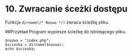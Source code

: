 # 10. Zwracanie śceżki dostępu

Funkcja `dirname(/* Nazwa */)` zwraca ścieżkę pliku.

##Przykład
Program wypiesze ścieżkę do istniejącego pliku.

	$nazwa = "index.php";
	$sciezka = dirname($nazwa);
	echo $sciezka;
